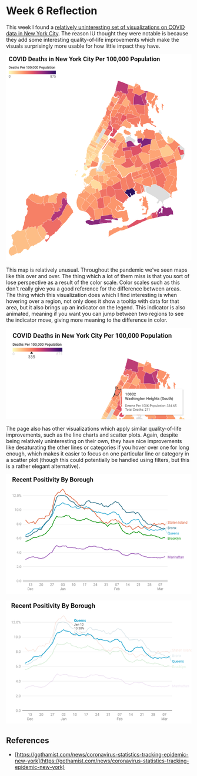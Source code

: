 # Week 6 Reflection

This week I found a [relatively uninteresting set of visualizations on COVID data in New York City](https://gothamist.com/news/coronavirus-statistics-tracking-epidemic-new-york). The reason IU thought they were notable is because they add some interesting quality-of-life improvements which make the visuals surprisingly more usable for how little impact they have.

![NYC COVID Deaths per Capita Map](./img/covidDMap.png)

This map is relatively unusual. Throughout the pandemic we've seen maps like this over and over. The thing which a lot of them miss is that you sort of lose perspective as a result of the color scale. Color scales such as this don't really give you a good reference for the difference between areas. The thing which this visualization does which I find interesting is when hovering over a region, not only does it show a tooltip with data for that area, but it also brings up an indicator on the legend. This indicator is also animated, meaning if you want you can jump between two regions to see the indicator move, giving more meaning to the difference in color.

![COVID death map indicator and tooltip](./img/indicator.png)

The page also has other visualizations which apply similar quality-of-life improvements, such as the line charts and scatter plots. Again, despite being relatively uninteresting on their own, they have nice improvements like desaturating the other lines or categories if you hover over one for long enough, which makes it easier to focus on one particular line or category in a scatter plot (though this could potentially be handled using filters, but this is a rather elegant alternative).

![COVID Positivity Rates by NYC Borough](./img/covidPositivity.png)

![COVID Positivity Rates by NYC Borough, Bronx highlighted](./img/covidPHighlight.png)

## References

- [https://gothamist.com/news/coronavirus-statistics-tracking-epidemic-new-york](https://gothamist.com/news/coronavirus-statistics-tracking-epidemic-new-york)
